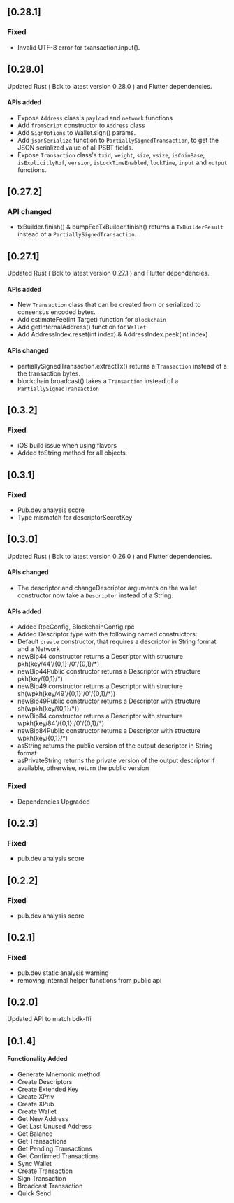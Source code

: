 ## [0.28.1]
### Fixed
- Invalid UTF-8 error for txansaction.input().

## [0.28.0]
Updated Rust ( Bdk to latest version 0.28.0 ) and Flutter dependencies.

#### APIs added
- Expose `Address` class's `payload` and `network` functions
- Add `fromScript` constructor to `Address` class
- Add `SignOptions` to Wallet.sign() params. 
- Add `jsonSerialize` function to `PartiallySignedTransaction`, to get the JSON serialized value of all PSBT fields.
- Expose `Transaction` class's  `txid`, `weight`, `size`, `vsize`, `isCoinBase`, `isExplicitlyRbf`, `version`, `isLockTimeEnabled`, `lockTime`, `input` and `output` functions.

## [0.27.2]
### API changed
- txBuilder.finish() & bumpFeeTxBuilder.finish() returns a `TxBuilderResult` instead of a `PartiallySignedTransaction`.

## [0.27.1]
Updated Rust ( Bdk to latest version 0.27.1 ) and Flutter dependencies.

#### APIs added
  - New `Transaction` class that can be created from or serialized to consensus encoded bytes. 
  - Add estimateFee(int Target) function for `Blockchain`
  - Add getInternalAddress() function for `Wallet`
  - Add AddressIndex.reset(int index) & AddressIndex.peek(int index)

#### APIs changed
  - partiallySignedTransaction.extractTx() returns a `Transaction` instead of a the transaction bytes.
  - blockchain.broadcast() takes a `Transaction` instead of a `PartiallySignedTransaction`

## [0.3.2]
### Fixed
- iOS build issue when using flavors 
- Added toString method for all objects

## [0.3.1]
### Fixed
- Pub.dev analysis score 
- Type mismatch for descriptorSecretKey

## [0.3.0]
Updated Rust ( Bdk to latest version 0.26.0 ) and Flutter dependencies. 

#### APIs changed

  - The descriptor and changeDescriptor arguments on the wallet constructor now take a `Descriptor` instead of a String. 
 
#### APIs added

   - Added RpcConfig, BlockchainConfig.rpc
   - Added Descriptor type with the following named constructors:
   - Default `create` constructor, that requires a descriptor in String format and a Network
   - newBip44 constructor returns a Descriptor with structure pkh(key/44'/{0,1}'/0'/{0,1}/*)
   - newBip44Public constructor returns a Descriptor with structure pkh(key/{0,1}/*)
   - newBip49 constructor returns a Descriptor with structure sh(wpkh(key/49'/{0,1}'/0'/{0,1}/*))
   - newBip49Public constructor returns a Descriptor with structure sh(wpkh(key/{0,1}/*))
   - newBip84 constructor returns a Descriptor with structure wpkh(key/84'/{0,1}'/0'/{0,1}/*)
   - newBip84Public constructor returns a Descriptor with structure wpkh(key/{0,1}/*)
   - asString returns the public version of the output descriptor in String format
   - asPrivateString returns the private version of the output descriptor if available, otherwise, return the public version

### Fixed

- Dependencies Upgraded

## [0.2.3]

### Fixed

- pub.dev analysis score

## [0.2.2]

### Fixed

- pub.dev analysis score

## [0.2.1]

### Fixed

- pub.dev static analysis warning
- removing internal helper functions from public api

## [0.2.0]

Updated API to match bdk-ffi

## [0.1.4]

#### Functionality Added

- Generate Mnemonic method
- Create Descriptors
- Create Extended Key
- Create XPriv
- Create XPub
- Create Wallet
- Get New Address
- Get Last Unused Address
- Get Balance
- Get Transactions
- Get Pending Transactions
- Get Confirmed Transactions
- Sync Wallet
- Create Transaction
- Sign Transaction
- Broadcast Transaction
- Quick Send
